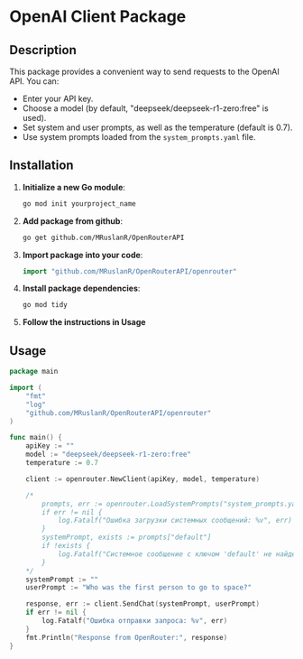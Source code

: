 # OpenAI Client Package

## Description

This package provides a convenient way to send requests to the OpenAI API. You can:
- Enter your API key.
- Choose a model (by default, "deepseek/deepseek-r1-zero:free" is used).
- Set system and user prompts, as well as the temperature (default is 0.7).
- Use system prompts loaded from the `system_prompts.yaml` file.

## Installation 
1. **Initialize a new Go module**:

   ```bash
   go mod init yourproject_name
   ```
2. **Add package from github**:

   ```bash
   go get github.com/MRuslanR/OpenRouterAPI
   ```
3. **Import package into your code**:
   ```go
   import "github.com/MRuslanR/OpenRouterAPI/openrouter"
   ```

4. **Install package dependencies**:

   ```bash
   go mod tidy
   ```

5. **Follow the instructions in Usage**

## Usage

```go
package main

import (
	"fmt"
	"log"
	"github.com/MRuslanR/OpenRouterAPI/openrouter" 
)

func main() {
	apiKey := ""
	model := "deepseek/deepseek-r1-zero:free"
	temperature := 0.7

	client := openrouter.NewClient(apiKey, model, temperature)

	/*
		prompts, err := openrouter.LoadSystemPrompts("system_prompts.yaml")
		if err != nil {
			log.Fatalf("Ошибка загрузки системных сообщений: %v", err)
		}
		systemPrompt, exists := prompts["default"]
		if !exists {
			log.Fatalf("Системное сообщение с ключом 'default' не найдено")
		}
	*/
	systemPrompt := ""
	userPrompt := "Who was the first person to go to space?"

	response, err := client.SendChat(systemPrompt, userPrompt)
	if err != nil {
		log.Fatalf("Ошибка отправки запроса: %v", err)
	}
	fmt.Println("Response from OpenRouter:", response)
}
```
